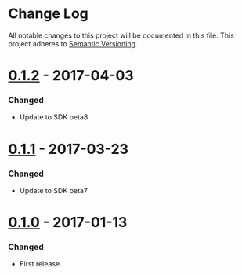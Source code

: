 # Change Log

All notable changes to this project will be documented in this file.
This project adheres to [Semantic Versioning](http://semver.org/).

# [0.1.2] - 2017-04-03

### Changed

- Update to SDK beta8

# [0.1.1] - 2017-03-23

### Changed

- Update to SDK beta7

# [0.1.0] - 2017-01-13

### Changed

- First release.

[0.1.2]: https://github.com/resin-io-modules/resin-sdk-preconfigured/compare/v0.1.1...v0.1.2
[0.1.1]: https://github.com/resin-io-modules/resin-sdk-preconfigured/compare/v0.1.0...v0.1.1
[0.1.0]: https://github.com/resin-io-modules/resin-sdk-preconfigured/tree/v0.1.0
